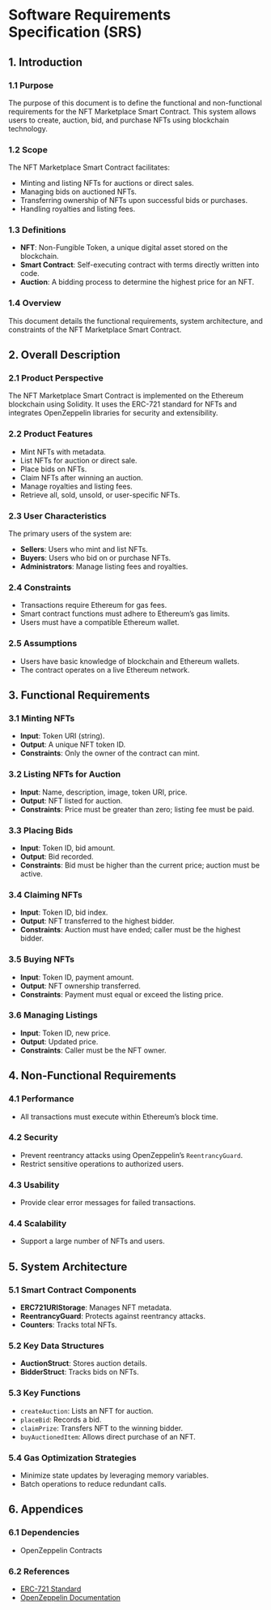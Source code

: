 # Software Requirements Specification (SRS)

## 1. Introduction

### 1.1 Purpose
The purpose of this document is to define the functional and non-functional requirements for the NFT Marketplace Smart Contract. This system allows users to create, auction, bid, and purchase NFTs using blockchain technology.

### 1.2 Scope
The NFT Marketplace Smart Contract facilitates:
- Minting and listing NFTs for auctions or direct sales.
- Managing bids on auctioned NFTs.
- Transferring ownership of NFTs upon successful bids or purchases.
- Handling royalties and listing fees.

### 1.3 Definitions
- **NFT**: Non-Fungible Token, a unique digital asset stored on the blockchain.
- **Smart Contract**: Self-executing contract with terms directly written into code.
- **Auction**: A bidding process to determine the highest price for an NFT.

### 1.4 Overview
This document details the functional requirements, system architecture, and constraints of the NFT Marketplace Smart Contract.

## 2. Overall Description

### 2.1 Product Perspective
The NFT Marketplace Smart Contract is implemented on the Ethereum blockchain using Solidity. It uses the ERC-721 standard for NFTs and integrates OpenZeppelin libraries for security and extensibility.

### 2.2 Product Features
- Mint NFTs with metadata.
- List NFTs for auction or direct sale.
- Place bids on NFTs.
- Claim NFTs after winning an auction.
- Manage royalties and listing fees.
- Retrieve all, sold, unsold, or user-specific NFTs.

### 2.3 User Characteristics
The primary users of the system are:
- **Sellers**: Users who mint and list NFTs.
- **Buyers**: Users who bid on or purchase NFTs.
- **Administrators**: Manage listing fees and royalties.

### 2.4 Constraints
- Transactions require Ethereum for gas fees.
- Smart contract functions must adhere to Ethereum’s gas limits.
- Users must have a compatible Ethereum wallet.

### 2.5 Assumptions
- Users have basic knowledge of blockchain and Ethereum wallets.
- The contract operates on a live Ethereum network.

## 3. Functional Requirements

### 3.1 Minting NFTs
- **Input**: Token URI (string).
- **Output**: A unique NFT token ID.
- **Constraints**: Only the owner of the contract can mint.

### 3.2 Listing NFTs for Auction
- **Input**: Name, description, image, token URI, price.
- **Output**: NFT listed for auction.
- **Constraints**: Price must be greater than zero; listing fee must be paid.

### 3.3 Placing Bids
- **Input**: Token ID, bid amount.
- **Output**: Bid recorded.
- **Constraints**: Bid must be higher than the current price; auction must be active.

### 3.4 Claiming NFTs
- **Input**: Token ID, bid index.
- **Output**: NFT transferred to the highest bidder.
- **Constraints**: Auction must have ended; caller must be the highest bidder.

### 3.5 Buying NFTs
- **Input**: Token ID, payment amount.
- **Output**: NFT ownership transferred.
- **Constraints**: Payment must equal or exceed the listing price.

### 3.6 Managing Listings
- **Input**: Token ID, new price.
- **Output**: Updated price.
- **Constraints**: Caller must be the NFT owner.

## 4. Non-Functional Requirements

### 4.1 Performance
- All transactions must execute within Ethereum’s block time.

### 4.2 Security
- Prevent reentrancy attacks using OpenZeppelin’s `ReentrancyGuard`.
- Restrict sensitive operations to authorized users.

### 4.3 Usability
- Provide clear error messages for failed transactions.

### 4.4 Scalability
- Support a large number of NFTs and users.

## 5. System Architecture

### 5.1 Smart Contract Components
- **ERC721URIStorage**: Manages NFT metadata.
- **ReentrancyGuard**: Protects against reentrancy attacks.
- **Counters**: Tracks total NFTs.

### 5.2 Key Data Structures
- **AuctionStruct**: Stores auction details.
- **BidderStruct**: Tracks bids on NFTs.

### 5.3 Key Functions
- `createAuction`: Lists an NFT for auction.
- `placeBid`: Records a bid.
- `claimPrize`: Transfers NFT to the winning bidder.
- `buyAuctionedItem`: Allows direct purchase of an NFT.

### 5.4 Gas Optimization Strategies
- Minimize state updates by leveraging memory variables.
- Batch operations to reduce redundant calls.

## 6. Appendices

### 6.1 Dependencies
- OpenZeppelin Contracts

### 6.2 References
- [ERC-721 Standard](https://eips.ethereum.org/EIPS/eip-721)
- [OpenZeppelin Documentation](https://docs.openzeppelin.com/)
